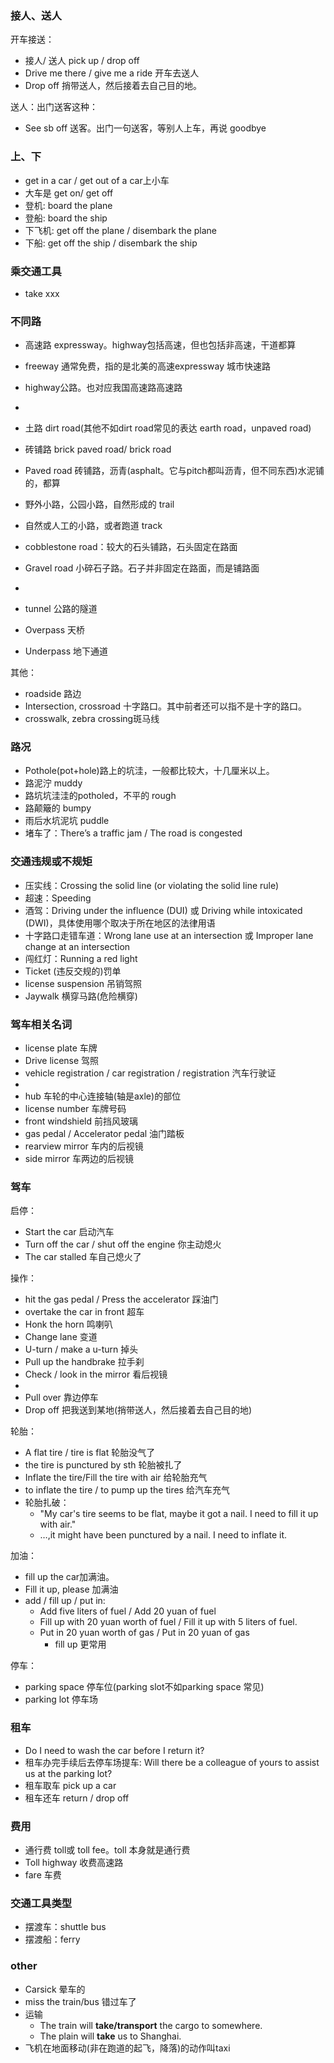 ### 接人、送人
开车接送：
- 接人/ 送人 pick up / drop off
- Drive me there / give me a ride 开车去送人
- Drop off 捎带送人，然后接着去自己目的地。

送人：出门送客这种：
- See sb off 送客。出门一句送客，等别人上车，再说 goodbye 

### 上、下
- get in a car / get out of a car上小车
- 大车是 get on/ get off
- 登机: board the plane
- 登船: board the ship
- 下飞机: get off the plane / disembark the plane
- 下船: get off the ship / disembark the ship

### 乘交通工具
- take xxx

### 不同路
- 高速路 expressway。highway包括高速，但也包括非高速，干道都算
- freeway 通常免费，指的是北美的高速expressway 城市快速路
- highway公路。也对应我国高速路高速路

- 
- 土路 dirt road(其他不如dirt road常见的表达 earth road，unpaved road)
- 砖铺路  brick paved road/ brick road
- Paved road 砖铺路，沥青(asphalt。它与pitch都叫沥青，但不同东西)水泥铺的，都算
- 野外小路，公园小路，自然形成的  trail
- 自然或人工的小路，或者跑道 track
- cobblestone road：较大的石头铺路，石头固定在路面
- Gravel road 小碎石子路。石子并非固定在路面，而是铺路面

-
- tunnel 公路的隧道
- Overpass 天桥
- Underpass 地下通道

其他：
- roadside 路边 
- Intersection, crossroad 十字路口。其中前者还可以指不是十字的路口。
- crosswalk, zebra crossing斑马线

### 路况
- Pothole(pot+hole)路上的坑洼，一般都比较大，十几厘米以上。
- 路泥泞 muddy
- 路坑坑洼洼的potholed，不平的 rough
- 路颠簸的 bumpy
- 雨后水坑泥坑 puddle
- 堵车了：There’s a traffic jam / The road is congested

### 交通违规或不规矩
- 压实线：Crossing the solid line (or violating the solid line rule)
- 超速：Speeding
- 酒驾：Driving under the influence (DUI) 或 Driving while intoxicated (DWI)，具体使用哪个取决于所在地区的法律用语
- 十字路口走错车道：Wrong lane use at an intersection 或 Improper lane change at an intersection
- 闯红灯：Running a red light
- Ticket (违反交规的)罚单
- license suspension 吊销驾照
- Jaywalk 横穿马路(危险横穿)

### 驾车相关名词
- license plate 车牌
- Drive license 驾照
-  vehicle registration / car registration / registration 汽车行驶证
-
- hub 车轮的中心连接轴(轴是axle)的部位
- license number 车牌号码
- front windshield 前挡风玻璃
- gas pedal / Accelerator pedal 油门踏板
- rearview mirror 车内的后视镜
- side mirror 车两边的后视镜

### 驾车 
启停：
- Start the car 启动汽车
- Turn off the car /  shut off the engine 你主动熄火
- The car stalled 车自己熄火了

操作：
- hit the gas pedal / Press the accelerator 踩油门
- overtake the car in front 超车
- Honk the horn 鸣喇叭
- Change lane 变道
- U-turn / make a u-turn 掉头
- Pull up the handbrake 拉手刹
- Check / look in the mirror 看后视镜
- 
- Pull over 靠边停车
- Drop off 把我送到某地(捎带送人，然后接着去自己目的地)

轮胎：
- A flat tire / tire is flat 轮胎没气了
- the tire is punctured by sth 轮胎被扎了
- Inflate the tire/Fill the tire with air 给轮胎充气
- to inflate the tire / to pump up the tires 给汽车充气
- 轮胎扎破：
  - "My car's tire seems to be flat, maybe it got a nail. I need to fill it up with air."
  - …,it might have been punctured by a nail. I need to inflate it.

加油：
- fill up the car加满油。
- Fill it up, please 加满油
- add / fill up / put in:
  - Add five liters of fuel / Add 20 yuan of fuel
  - Fill up with 20 yuan worth of fuel / Fill it up with 5 liters of fuel.
  - Put in 20 yuan worth of gas / Put in 20 yuan of gas
    - fill up 更常用

停车：
- parking space 停车位(parking slot不如parking space 常见)
- parking lot 停车场

### 租车
- Do I need to wash the car before I return it?
- 租车办完手续后去停车场提车: Will there be a colleague of yours to assist us at the parking lot?
- 租车取车 pick up a car
- 租车还车 return / drop off

### 费用
- 通行费 toll或 toll fee。toll 本身就是通行费
- Toll highway 收费高速路
- fare 车费

### 交通工具类型
- 摆渡车：shuttle bus
- 摆渡船：ferry

### other
- Carsick 晕车的
- miss the train/bus 错过车了
- 运输
  - The train will **take/transport** the cargo to somewhere. 
  - The plain will **take** us to Shanghai. 
- 飞机在地面移动(非在跑道的起飞，降落)的动作叫taxi
